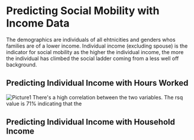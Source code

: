 # Predicting Social Mobility with Income Data 
The demographics are individuals of all ehtnicities and genders whos families are of a lower income. Individual income (excluding spouse) is the indicator for social mobility as the higher the individual income, the more the individual has climbed the social ladder coming from a less well off background.
## Predicting Individual Income with Hours Worked
![Picture1](https://user-images.githubusercontent.com/60996310/75592698-f99e3500-5a50-11ea-993b-8b40542e9458.png)
There's a high correlation between the two variables. The rsq value is 71% indicating that the 
## Predicting Individual Income with Household Income
